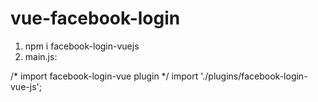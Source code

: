 # vue-facebook-login

1. npm i facebook-login-vuejs
2. main.js:

/* import facebook-login-vue plugin */
import './plugins/facebook-login-vue-js';
